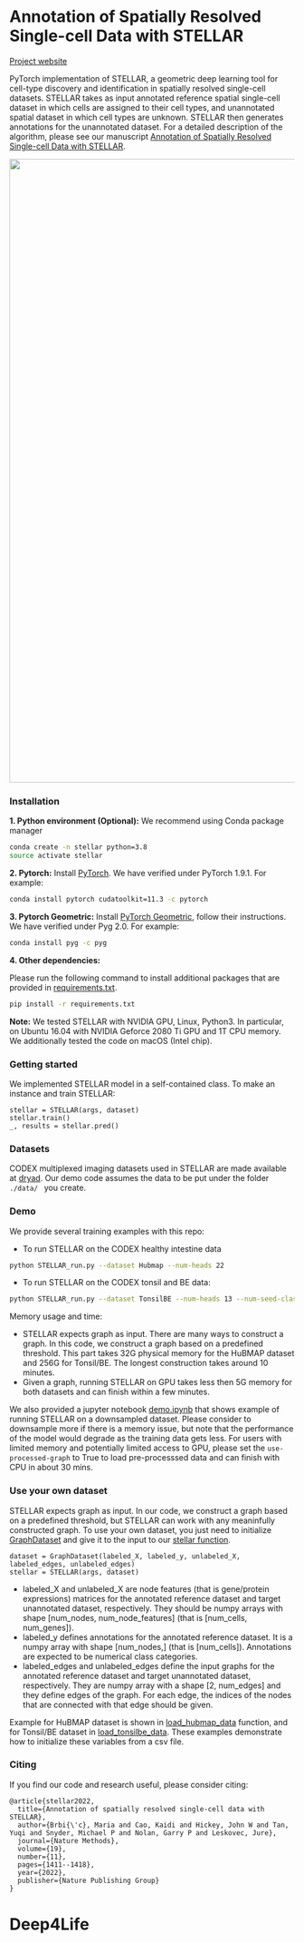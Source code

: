 # Annotation of Spatially Resolved Single-cell Data with STELLAR

[Project website](http://snap.stanford.edu/stellar)

PyTorch implementation of STELLAR, a geometric deep learning tool for cell-type discovery and identification in spatially resolved single-cell datasets. STELLAR takes as input annotated reference spatial single-cell dataset in which cells are assigned to their cell types, and unannotated spatial dataset in which cell types are unknown. STELLAR then generates annotations for the unannotated dataset. For a detailed description of the algorithm, please see our manuscript [Annotation of Spatially Resolved Single-cell Data with STELLAR](https://www.biorxiv.org/content/10.1101/2021.11.24.469947v2.full.pdf).


<p align="center">
<img src="https://github.com/snap-stanford/stellar/blob/main/images/stellar_overview.png" width="1100" align="center">
</p>


### Installation


**1. Python environment (Optional):**
We recommend using Conda package manager

```bash
conda create -n stellar python=3.8
source activate stellar
```

**2. Pytorch:**
Install [PyTorch](https://pytorch.org/). 
We have verified under PyTorch 1.9.1. For example:
```bash
conda install pytorch cudatoolkit=11.3 -c pytorch
```

**3. Pytorch Geometric:**
Install [PyTorch Geometric](https://pytorch-geometric.readthedocs.io/en/latest/notes/installation.html), 
follow their instructions. We have verified under Pyg 2.0. For example:
```bash
conda install pyg -c pyg
```

**4. Other dependencies:**

Please run the following command to install additional packages that are provided in [requirements.txt](https://github.com/snap-stanford/stellar/blob/main/requirements.txt).
```bash
pip install -r requirements.txt
```

**Note:** We tested STELLAR with NVIDIA GPU, Linux, Python3. In particular, on Ubuntu 16.04 with NVIDIA Geforce 2080 Ti GPU and 1T CPU memory. We additionally tested the code on macOS (Intel chip).

### Getting started

We implemented STELLAR model in a self-contained class. To make an instance and train STELLAR:

```
stellar = STELLAR(args, dataset)
stellar.train()
_, results = stellar.pred()
```
### Datasets

CODEX multiplexed imaging datasets used in STELLAR are made available at [dryad](https://datadryad.org/stash/share/1OQtxew0Unh3iAdP-ELew-ctwuPTBz6Oy8uuyxqliZk). Our demo code assumes the data to be put under the folder `./data/ ` you create.

### Demo

We provide several training examples with this repo:

- To run STELLAR on the CODEX healthy intestine data

```bash
python STELLAR_run.py --dataset Hubmap --num-heads 22
```

- To run STELLAR on the CODEX tonsil and BE data:

```bash
python STELLAR_run.py --dataset TonsilBE --num-heads 13 --num-seed-class 3
```
Memory usage and time:
-  STELLAR expects graph as input. There are many ways to construct a graph. In this code, we construct a graph based on a predefined threshold. This part takes 32G physical memory for the HuBMAP dataset and 256G for Tonsil/BE. The longest construction takes around 10 minutes.
-  Given a graph, running STELLAR on GPU takes less then 5G memory for both datasets and can finish within a few minutes.

We also provided a jupyter notebook [demo.ipynb](https://github.com/snap-stanford/stellar/blob/a556b5ef4fe43c512ccf092c1d06d73034dc8d4d/demo.ipynb) that shows example of running STELLAR on a downsampled dataset. Please consider to downsample more if there is a memory issue, but note that the performance of the model would degrade as the training data gets less. For users with limited memory and potentially limited access to GPU, please set the ``use-processed-graph`` to True to load pre-processsed data and can finish with CPU in about 30 mins.

### Use your own dataset

STELLAR expects graph as input. In our code, we construct a graph based on a predefined threshold, but STELLAR can work with any meaninfully constructed graph. To use your own dataset, you just need to initialize [GraphDataset](https://github.com/snap-stanford/stellar/blob/a556b5ef4fe43c512ccf092c1d06d73034dc8d4d/datasets.py#L77) and give it to the input to our [stellar function](https://github.com/snap-stanford/stellar/blob/main/STELLAR.py).

```
dataset = GraphDataset(labeled_X, labeled_y, unlabeled_X, labeled_edges, unlabeled_edges)
stellar = STELLAR(args, dataset)
```

- labeled_X and unlabeled_X are node features (that is gene/protein expressions) matrices for the annotated reference dataset and target unannotated dataset, respectively. They should be numpy arrays with shape [num_nodes, num_node_features] (that is  [num_cells, num_genes]). 
- labeled_y defines annotations for the annotated reference dataset. It is a numpy array with shape [num_nodes,] (that is [num_cells]). Annotations are expected to be numerical class categories.
- labeled_edges and unlabeled_edges define the input graphs for the annotated reference dataset and target unannotated dataset, respectively. They are numpy array with a shape [2, num_edges] and they define edges of the graph. For each edge, the indices of the nodes that are connected with that edge should be given.

Example for HuBMAP dataset is shown in [load_hubmap_data](https://github.com/snap-stanford/stellar/blob/a556b5ef4fe43c512ccf092c1d06d73034dc8d4d/datasets.py#L30) function, and for Tonsil/BE dataset in [load_tonsilbe_data](https://github.com/snap-stanford/stellar/blob/a556b5ef4fe43c512ccf092c1d06d73034dc8d4d/datasets.py#L53). These examples demonstrate how to  initialize these variables from a csv file. 


### Citing

If you find our code and research useful, please consider citing:

```
@article{stellar2022,
  title={Annotation of spatially resolved single-cell data with STELLAR},
  author={Brbi{\'c}, Maria and Cao, Kaidi and Hickey, John W and Tan, Yuqi and Snyder, Michael P and Nolan, Garry P and Leskovec, Jure},
  journal={Nature Methods},
  volume={19},
  number={11},
  pages={1411--1418},
  year={2022},
  publisher={Nature Publishing Group}
}
```
# Deep4Life
